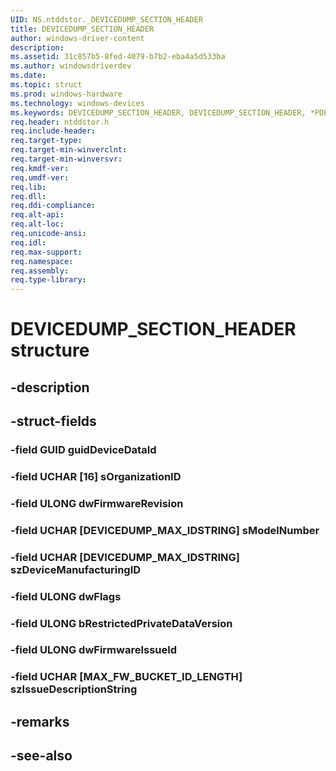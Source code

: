 ```yaml
---
UID: NS.ntddstor._DEVICEDUMP_SECTION_HEADER
title: DEVICEDUMP_SECTION_HEADER
author: windows-driver-content
description: 
ms.assetid: 31c857b5-8fed-4079-b7b2-eba4a5d533ba
ms.author: windowsdriverdev
ms.date: 
ms.topic: struct
ms.prod: windows-hardware
ms.technology: windows-devices
ms.keywords: DEVICEDUMP_SECTION_HEADER, DEVICEDUMP_SECTION_HEADER, *PDEVICEDUMP_SECTION_HEADER
req.header: ntddstor.h
req.include-header:
req.target-type:
req.target-min-winverclnt:
req.target-min-winversvr:
req.kmdf-ver:
req.umdf-ver:
req.lib:
req.dll:
req.ddi-compliance:
req.alt-api:
req.alt-loc:
req.unicode-ansi:
req.idl:
req.max-support:
req.namespace:
req.assembly:
req.type-library:
---
```


# DEVICEDUMP_SECTION_HEADER structure

## -description



## -struct-fields

### -field GUID guidDeviceDataId			
 	
### -field UCHAR [16] sOrganizationID			
 	
### -field ULONG dwFirmwareRevision			
 	
### -field UCHAR [DEVICEDUMP_MAX_IDSTRING] sModelNumber			
 	
### -field UCHAR [DEVICEDUMP_MAX_IDSTRING] szDeviceManufacturingID			
 	
### -field ULONG dwFlags			
 	
### -field ULONG bRestrictedPrivateDataVersion			
 	
### -field ULONG dwFirmwareIssueId			
 	
### -field UCHAR [MAX_FW_BUCKET_ID_LENGTH] szIssueDescriptionString			
 	
## -remarks

## -see-also